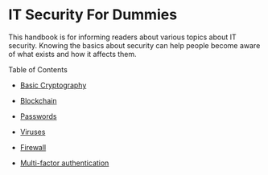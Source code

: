 # IT Security For Dummies

This handbook is for informing readers about various topics about IT security. Knowing the basics about security can help people become aware of what exists and how it affects them.

Table of Contents
* [Basic Cryptography](https://github.com/TheCountOfPeru/IT-Security-For-Dummies/blob/master/Basic%20Cryptography.md) 

* [Blockchain](https://github.com/TheCountOfPeru/IT-Security-For-Dummies/blob/master/Blockchain.md)

* [Passwords](https://github.com/TheCountOfPeru/IT-Security-For-Dummies/blob/master/Passwords.md)

* [Viruses](https://github.com/TheCountOfPeru/IT-Security-For-Dummies/blob/master/Viruses.md)

* [Firewall](https://github.com/TheCountOfPeru/IT-Security-For-Dummies/blob/master/firewalls.md)

* [Multi-factor authentication](https://github.com/TheCountOfPeru/IT-Security-For-Dummies/blob/master/Multi_factor_authentication.md)
